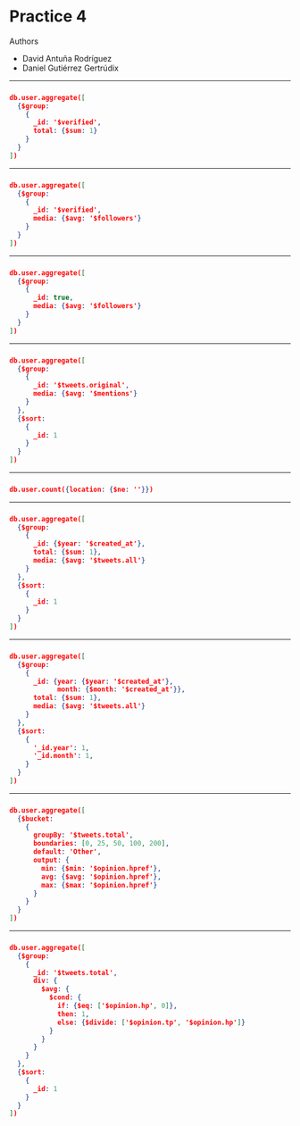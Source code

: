 # Practice 4
Authors
 - David Antuña Rodríguez
 - Daniel Gutiérrez Gertrúdix

------
###

```json
db.user.aggregate([
  {$group: 
    {
      _id: '$verified',
      total: {$sum: 1}
    }
  }
])
```

------
###

```json
db.user.aggregate([
  {$group: 
    {
      _id: '$verified',
      media: {$avg: '$followers'}
    }
  }
])
```

------
###

```json
db.user.aggregate([
  {$group: 
    {
      _id: true,
      media: {$avg: '$followers'}
    }
  }
])
```

------
###

```json
db.user.aggregate([
  {$group: 
    {
      _id: '$tweets.original',
      media: {$avg: '$mentions'}
    }
  },
  {$sort:
    {
      _id: 1
    }
  }
])
```

------
###

```json
db.user.count({location: {$ne: ''}})
```

------
###

```json
db.user.aggregate([
  {$group: 
    {
      _id: {$year: '$created_at'},
      total: {$sum: 1},
      media: {$avg: '$tweets.all'}
    }
  },
  {$sort:
    {
      _id: 1
    }
  }
])
```

------
###

```json
db.user.aggregate([
  {$group: 
    {
      _id: {year: {$year: '$created_at'},
            month: {$month: '$created_at'}},
      total: {$sum: 1},
      media: {$avg: '$tweets.all'}
    }
  },
  {$sort:
    {
      '_id.year': 1,
      '_id.month': 1,
    }
  }
])
```

------
###

```json
db.user.aggregate([
  {$bucket:
    {
      groupBy: '$tweets.total',
      boundaries: [0, 25, 50, 100, 200],
	  default: 'Other',
      output: {
        min: {$min: '$opinion.hpref'},
        avg: {$avg: '$opinion.hpref'},
        max: {$max: '$opinion.hpref'}
      }
    }
  }
])
```

------
###

```json
db.user.aggregate([
  {$group:
    {
      _id: '$tweets.total',
      div: {
        $avg: {
          $cond: {
            if: {$eq: ['$opinion.hp', 0]},
            then: 1,
            else: {$divide: ['$opinion.tp', '$opinion.hp']}
          }
        }
      }
    }
  },
  {$sort:
    {
      _id: 1
    }
  }
])
```

